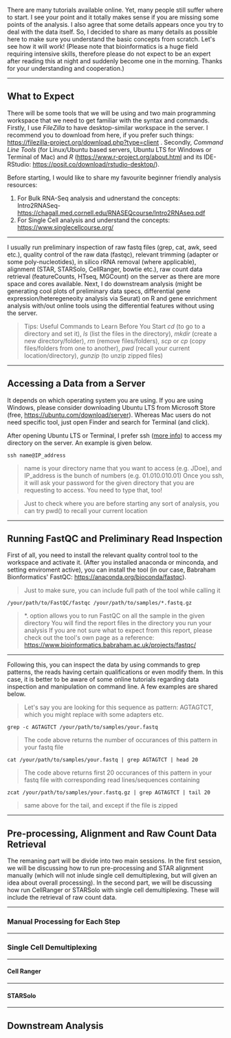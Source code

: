 There are many tutorials available online.
Yet, many people still suffer where to start.
I see your point and 
it totally makes sense if you are missing some points of the analysis.
I also agree that some details appears once you try to deal with the data itself.
So, I decided to share as many details as possible here to make sure you understand the basic concepts from scratch.
Let's see how it will work!
(Please note that bioinformatics is a huge field requiring intensive skills, therefore please do not expect to be an expert after reading this at night and suddenly become one in the morning. Thanks for your understanding and cooperation.)

-------------------

## What to Expect

There will be some tools that we will be using and two main programming workspace that we need to get familiar with the syntax and commands.
Firstly, I use *FileZilla* to have desktop-similar workspace in the server. I recommend you to download from here, if you prefer such things: https://filezilla-project.org/download.php?type=client .
Secondly, *Command Line Tools* (for Linux/Ubuntu based servers, Ubuntu LTS for Windows or Terminal of Mac) and *R* (https://www.r-project.org/about.html and its IDE-RStudio: https://posit.co/download/rstudio-desktop/). 

Before starting, I would like to share my favourite beginner friendly analysis resources:
1. For Bulk RNA-Seq analysis and udnerstand the concepts: 
  Intro2RNASeq- https://chagall.med.cornell.edu/RNASEQcourse/Intro2RNAseq.pdf
3. For Single Cell analysis and understand the concepts: 
  https://www.singlecellcourse.org/

-------------------

I usually run preliminary inspection of raw fastq files (grep, cat, awk, seed etc.), quality control of the raw data (fastqc), relevant trimming (adapter or some poly-nucleotides), in silico rRNA removal (where applicable), alignment (STAR, STARSolo, CellRanger, bowtie etc.), raw count data retrieval (featureCounts, HTseq, MGCount) on the server as there are more space and cores available. Next, I do downstream analysis (might be generating cool plots of preliminary data specs, differential gene expression/heteregeneoity analysis via Seurat) on R and gene enrichment analysis with/out online tools using the differential features without using the server.

> Tips: Useful Commands to Learn Before You Start
> *cd* (to go to a directory and set it), *ls* (list the files in the directory), *mkdir* (create a new directory/folder), *rm* (remove files/folders), *scp* or *cp* (copy files/folders from one to another), *pwd* (recall your current location/directory), *gunzip* (to unzip zipped files)

-------------------

## Accessing a Data from a Server

It depends on which operating system you are using. If you are using Windows, please consider downloading Ubuntu LTS from Microsoft Store (free, https://ubuntu.com/download/server). Whereas Mac users do not need specific tool, just open Finder and search for Terminal (and click).

After opening Ubuntu LTS or Terminal, I prefer ssh ([more info](https://www.ucl.ac.uk/isd/what-ssh-and-how-do-i-use-it)) to access my directory on the server. An example is given below.
```
ssh name@IP_address
```
> name is your directory name that you want to access (e.g. JDoe), and IP_address is the bunch of numbers (e.g. 01.010.010.01)
Once you ssh, it will ask your password for the given directory that you are requesting to access. You need to type that, too!

> Just to check where you are before starting any sort of analysis, you can try pwd() to recall your current location

-------------------

## Running FastQC and Preliminary Read Inspection

First of all, you need to install the relevant quality control tool to the workspace and activate it. (After you installed anaconda or minconda, and setting enviroment active), you can install the tool (in our case, Babraham Bionformatics' FastQC: https://anaconda.org/bioconda/fastqc).

> Just to make sure, you can include full path of the tool while calling it
```
/your/path/to/FastQC/fastqc /your/path/to/samples/*.fastq.gz
```
> *. option allows you to run FastQC on all the sample in the given directory
> You will find the report files in the directory you run your analysis
If you are not sure what to expect from this report, please check out the tool's own page as a reference: https://www.bioinformatics.babraham.ac.uk/projects/fastqc/

-------------------

Following this, you can inspect the data by using commands to grep patterns, the reads having certain qualifications or even modify them. In this case, it is better to be aware of some online tutorials regarding data inspection and manipulation on command line. A few examples are shared below.

> Let's say you are looking for this sequence as pattern: AGTAGTCT, which you might replace with some adapters etc.
```
grep -c AGTAGTCT /your/path/to/samples/your.fastq
```
> The code above returns the number of occurances of this pattern in your fastq file
```
cat /your/path/to/samples/your.fastq | grep AGTAGTCT | head 20
```
> The code above returns first 20 occurances of this pattern in your fastq file with corresponding read lines/sequences containing
```
zcat /your/path/to/samples/your.fastq.gz | grep AGTAGTCT | tail 20
```
> same above for the tail, and except if the file is zipped

-------------------

## Pre-processing, Alignment and Raw Count Data Retrieval

The remaning part will be divide into two main sessions. In the first session, we will be discussing how to run pre-processing and STAR alignment manually (which will not inlude single cell demultiplexing, but will given an idea about overall processing). In the second part, we will be discussing how run CellRanger or STARSolo with single cell demultiplexing. These will include the retrieval of raw count data. 

-------------------

### Manual Processing for Each Step


-------------------

### Single Cell Demultiplexing

-------------------

#### Cell Ranger

-------------------

#### STARSolo

-------------------

## Downstream Analysis



